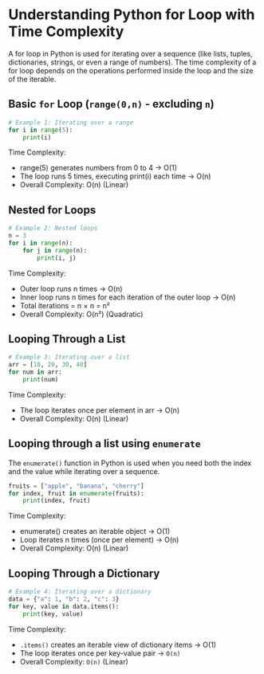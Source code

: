# Understanding Python for Loop with Time Complexity

A for loop in Python is used for iterating over a sequence (like lists, tuples, dictionaries, strings, or even a range of numbers). The time complexity of a for loop depends on the operations performed inside the loop and the size of the iterable.

## Basic `for` Loop (`range(0,n)` - excluding `n`)

```python
# Example 1: Iterating over a range
for i in range(5):
    print(i)
```

Time Complexity:
- range(5) generates numbers from 0 to 4 → O(1)
- The loop runs 5 times, executing print(i) each time → O(n)
- Overall Complexity: O(n) (Linear)

## Nested for Loops


```python
# Example 2: Nested loops
n = 3
for i in range(n):
    for j in range(n):
        print(i, j)
```

Time Complexity:
- Outer loop runs n times → O(n)
- Inner loop runs n times for each iteration of the outer loop → O(n)
- Total iterations = n × n = n²
- Overall Complexity: O(n²) (Quadratic)

## Looping Through a List

```python
# Example 3: Iterating over a list
arr = [10, 20, 30, 40]
for num in arr:
    print(num)
```

Time Complexity:
- The loop iterates once per element in arr → O(n)
- Overall Complexity: O(n) (Linear)

## Looping through a list using `enumerate`


The `enumerate()` function in Python is used when you need both the index 
and the value while iterating over a sequence.

```python
fruits = ["apple", "banana", "cherry"]
for index, fruit in enumerate(fruits):
    print(index, fruit)
```

Time Complexity:
- enumerate() creates an iterable object → O(1)
- Loop iterates n times (once per element) → O(n)
- Overall Complexity: O(n) (Linear)


## Looping Through a Dictionary


```python
# Example 4: Iterating over a dictionary
data = {"a": 1, "b": 2, "c": 3}
for key, value in data.items():
    print(key, value)
```

Time Complexity:
- `.items()` creates an iterable view of dictionary items → O(1)
- The loop iterates once per key-value pair → `O(n)`
- Overall Complexity: `O(n)` (Linear)